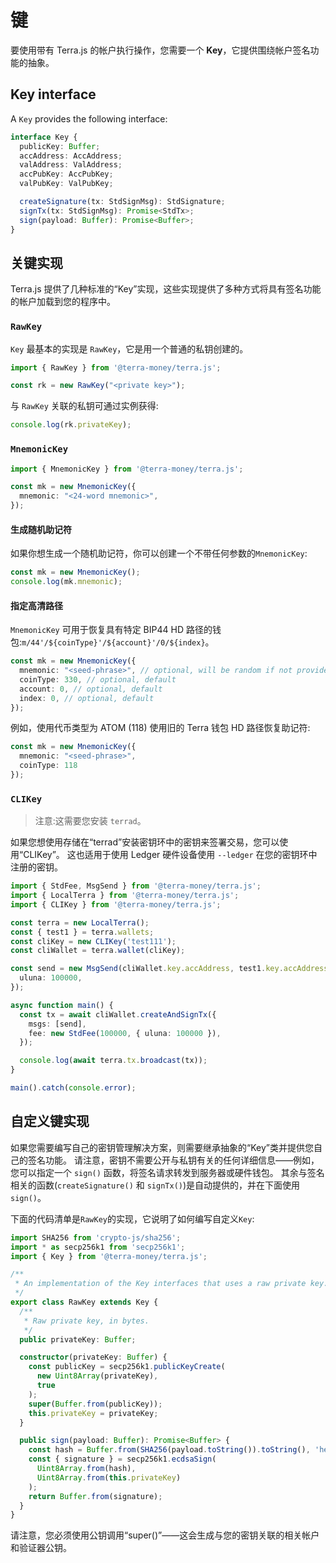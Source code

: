 # 键

要使用带有 Terra.js 的帐户执行操作，您需要一个 **Key**，它提供围绕帐户签名功能的抽象。

## Key interface

A `Key` provides the following interface:

```ts
interface Key {
  publicKey: Buffer;
  accAddress: AccAddress;
  valAddress: ValAddress;
  accPubKey: AccPubKey;
  valPubKey: ValPubKey;

  createSignature(tx: StdSignMsg): StdSignature;
  signTx(tx: StdSignMsg): Promise<StdTx>;
  sign(payload: Buffer): Promise<Buffer>;
}
```

## 关键实现

Terra.js 提供了几种标准的“Key”实现，这些实现提供了多种方式将具有签名功能的帐户加载到您的程序中。

### `RawKey`

`Key` 最基本的实现是 `RawKey`，它是用一个普通的私钥创建的。

```ts
import { RawKey } from '@terra-money/terra.js';

const rk = new RawKey("<private key>");
```

与 `RawKey` 关联的私钥可通过实例获得:

```ts
console.log(rk.privateKey);
```

### `MnemonicKey`

```ts
import { MnemonicKey } from '@terra-money/terra.js';

const mk = new MnemonicKey({
  mnemonic: "<24-word mnemonic>",
});
```

#### 生成随机助记符

如果你想生成一个随机助记符，你可以创建一个不带任何参数的`MnemonicKey`: 

```ts
const mk = new MnemonicKey();
console.log(mk.mnemonic);
```

#### 指定高清路径

`MnemonicKey` 可用于恢复具有特定 BIP44 HD 路径的钱包:`m/44'/${coinType}'/${account}'/0/${index}`。 

```ts
const mk = new MnemonicKey({
  mnemonic: "<seed-phrase>", // optional, will be random if not provided
  coinType: 330, // optional, default
  account: 0, // optional, default
  index: 0, // optional, default
});
```

例如，使用代币类型为 ATOM (118) 使用旧的 Terra 钱包 HD 路径恢复助记符: 

```ts
const mk = new MnemonicKey({
  mnemonic: "<seed-phrase>",
  coinType: 118
});
```

### `CLIKey`

> 注意:这需要您安装 `terrad`。

如果您想使用存储在“terrad”安装密钥环中的密钥来签署交易，您可以使用“CLIKey”。 这也适用于使用 Ledger 硬件设备使用 `--ledger` 在您的密钥环中注册的密钥。

```ts
import { StdFee, MsgSend } from '@terra-money/terra.js';
import { LocalTerra } from '@terra-money/terra.js';
import { CLIKey } from '@terra-money/terra.js';

const terra = new LocalTerra();
const { test1 } = terra.wallets;
const cliKey = new CLIKey('test111');
const cliWallet = terra.wallet(cliKey);

const send = new MsgSend(cliWallet.key.accAddress, test1.key.accAddress, {
  uluna: 100000,
});

async function main() {
  const tx = await cliWallet.createAndSignTx({
    msgs: [send],
    fee: new StdFee(100000, { uluna: 100000 }),
  });

  console.log(await terra.tx.broadcast(tx));
}

main().catch(console.error);
```

## 自定义键实现

如果您需要编写自己的密钥管理解决方案，则需要继承抽象的“Key”类并提供您自己的签名功能。 请注意，密钥不需要公开与私钥有关的任何详细信息——例如，您可以指定一个 `sign()` 函数，将签名请求转发到服务器或硬件钱包。 其余与签名相关的函数(`createSignature()` 和 `signTx()`)是自动提供的，并在下面使用 `sign()`。

下面的代码清单是`RawKey`的实现，它说明了如何编写自定义`Key`:

```ts
import SHA256 from 'crypto-js/sha256';
import * as secp256k1 from 'secp256k1';
import { Key } from '@terra-money/terra.js';

/**
 * An implementation of the Key interfaces that uses a raw private key.
 */
export class RawKey extends Key {
  /**
   * Raw private key, in bytes.
   */
  public privateKey: Buffer;

  constructor(privateKey: Buffer) {
    const publicKey = secp256k1.publicKeyCreate(
      new Uint8Array(privateKey),
      true
    );
    super(Buffer.from(publicKey));
    this.privateKey = privateKey;
  }

  public sign(payload: Buffer): Promise<Buffer> {
    const hash = Buffer.from(SHA256(payload.toString()).toString(), 'hex');
    const { signature } = secp256k1.ecdsaSign(
      Uint8Array.from(hash),
      Uint8Array.from(this.privateKey)
    );
    return Buffer.from(signature);
  }
}
```

请注意，您必须使用公钥调用“super()”——这会生成与您的密钥关联的相关帐户和验证器公钥。 
